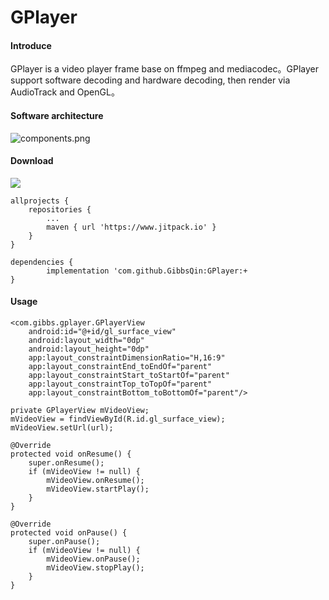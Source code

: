 # GPlayer

#### Introduce
GPlayer is a video player frame base on ffmpeg and mediacodec。GPlayer support software decoding and hardware decoding, then render via AudioTrack and OpenGL。

#### Software architecture
![](https://images.gitee.com/uploads/images/2020/0727/182413_fc543975_5383286.png "components.png")

#### Download
[![](https://www.jitpack.io/v/GibbsQin/GPlayer.svg)](https://www.jitpack.io/#GibbsQin/GPlayer)

	allprojects {
		repositories {
			...
			maven { url 'https://www.jitpack.io' }
		}
	}

	dependencies {
	        implementation 'com.github.GibbsQin:GPlayer:+
	}

#### Usage
    <com.gibbs.gplayer.GPlayerView
        android:id="@+id/gl_surface_view"
        android:layout_width="0dp"
        android:layout_height="0dp"
        app:layout_constraintDimensionRatio="H,16:9"
        app:layout_constraintEnd_toEndOf="parent"
        app:layout_constraintStart_toStartOf="parent"
        app:layout_constraintTop_toTopOf="parent"
        app:layout_constraintBottom_toBottomOf="parent"/>

    private GPlayerView mVideoView;
    mVideoView = findViewById(R.id.gl_surface_view);
    mVideoView.setUrl(url);

    @Override
    protected void onResume() {
        super.onResume();
        if (mVideoView != null) {
            mVideoView.onResume();
            mVideoView.startPlay();
        }
    }

    @Override
    protected void onPause() {
        super.onPause();
        if (mVideoView != null) {
            mVideoView.onPause();
            mVideoView.stopPlay();
        }
    }

